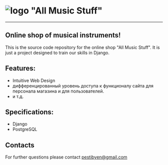 # ![logo](http://savepic.ru/14284527.jpg) **"All Music Stuff"**

---
## Online shop of musical instruments!

This is the source code repository for the online shop "All Music Stuff". It is just a project designed to train our skills in Django.

## Features:
* Intuitive Web Design
* дифференцированный уровень доступа к функционалу сайта для персонала магазина и для пользователей.
* и т.д.

## Specifications:
* Django
* PostgreSQL

## Contacts
For further questions please contact <pestibyen@gmail.com>